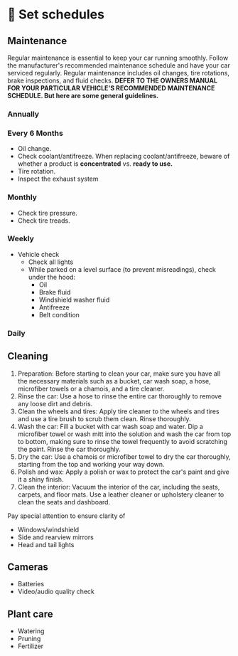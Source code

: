 # 📆 Set schedules
## Maintenance
Regular maintenance is essential to keep your car running smoothly. Follow the manufacturer's 
recommended maintenance schedule and have your car serviced regularly. Regular maintenance 
includes oil changes, tire rotations, brake inspections, and fluid checks.
**DEFER TO THE OWNERS MANUAL FOR YOUR PARTICULAR VEHICLE'S RECOMMENDED MAINTENANCE SCHEDULE. But here are some general guidelines.**
### Annually
### Every 6 Months
* Oil change.
* Check coolant/antifreeze. When replacing coolant/antifreeze, beware of whether a product is **concentrated** vs. **ready to use.**
* Tire rotation.
* Inspect the exhaust system
### Monthly
* Check tire pressure.
* Check tire treads. 
### Weekly
* Vehicle check
  * Check all lights
  * While parked on a level surface (to prevent misreadings), check under the hood:
    * Oil
    * Brake fluid
    * Windshield washer fluid
    * Antifreeze
    * Belt condition
### Daily


## Cleaning

1. Preparation: Before starting to clean your car, make sure you have all the necessary materials such as a bucket, car wash soap, a hose, microfiber towels or a chamois, and a tire cleaner.
2. Rinse the car: Use a hose to rinse the entire car thoroughly to remove any loose dirt and debris.
3. Clean the wheels and tires: Apply tire cleaner to the wheels and tires and use a tire brush to scrub them clean. Rinse thoroughly.
4. Wash the car: Fill a bucket with car wash soap and water. Dip a microfiber towel or wash mitt into the solution and wash the car from top to bottom, making sure to rinse the towel frequently to avoid scratching the paint. Rinse the car thoroughly.
5. Dry the car: Use a chamois or microfiber towel to dry the car thoroughly, starting from the top and working your way down.
6. Polish and wax: Apply a polish or wax to protect the car's paint and give it a shiny finish.
7. Clean the interior: Vacuum the interior of the car, including the seats, carpets, and floor mats. Use a leather cleaner or upholstery cleaner to clean the seats and dashboard.



Pay special attention to ensure clarity of
* Windows/windshield
* Side and rearview mirrors
* Head and tail lights



## Cameras 
* Batteries
* Video/audio quality check

## Plant care
* Watering
* Pruning
* Fertilizer
